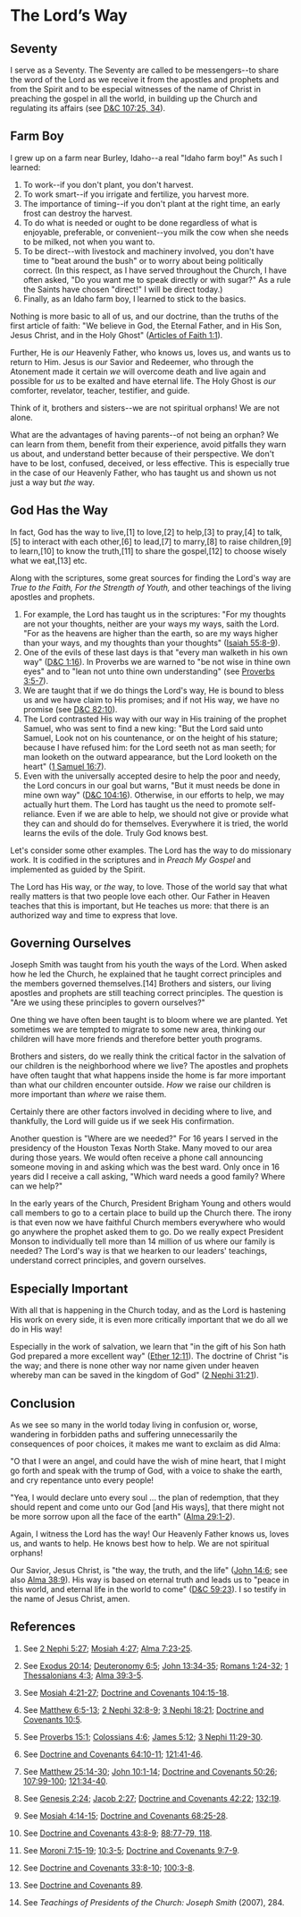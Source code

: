 # The Lord’s Way

## Seventy

I serve as a Seventy. The Seventy are called to be messengers--to share the
word of the Lord as we receive it from the apostles and prophets and from the
Spirit and to be especial witnesses of the name of Christ in preaching the
gospel in all the world, in building up the Church and regulating its affairs
(see [D&amp;C 107:25, 34](/scriptures/dc-testament/dc/107.25,34?lang=eng#24)).

## Farm Boy

I grew up on a farm near Burley, Idaho--a real "Idaho farm boy!" As such I
learned:

  1. To work--if you don't plant, you don't harvest. 
  2. To work smart--if you irrigate and fertilize, you harvest more. 
  3. The importance of timing--if you don't plant at the right time, an early frost can destroy the harvest. 
  4. To do what is needed or ought to be done regardless of what is enjoyable, preferable, or convenient--you milk the cow when she needs to be milked, not when you want to. 
  5. To be direct--with livestock and machinery involved, you don't have time to "beat around the bush" or to worry about being politically correct. (In this respect, as I have served throughout the Church, I have often asked, "Do you want me to speak directly or with sugar?" As a rule the Saints have chosen "direct!" I will be direct today.) 
  6. Finally, as an Idaho farm boy, I learned to stick to the basics. 

Nothing is more basic to all of us, and our doctrine, than the truths of the
first article of faith: "We believe in God, the Eternal Father, and in His
Son, Jesus Christ, and in the Holy Ghost" ([Articles of Faith
1:1](/scriptures/pgp/a-of-f/1.1?lang=eng#0)).

Further, He is _our_ Heavenly Father, who knows us, loves us, and wants us to
return to Him. Jesus is _our_ Savior and Redeemer, who through the Atonement
made it certain _we_ will overcome death and live again and possible for _us_
to be exalted and have eternal life. The Holy Ghost is _our_ comforter,
revelator, teacher, testifier, and guide.

Think of it, brothers and sisters--we are not spiritual orphans! We are not
alone.

What are the advantages of having parents--of not being an orphan? We can
learn from them, benefit from their experience, avoid pitfalls they warn us
about, and understand better because of their perspective. We don't have to be
lost, confused, deceived, or less effective. This is especially true in the
case of our Heavenly Father, who has taught us and shown us not just a way but
_the_ way.

## God Has the Way

In fact, God has the way to live,[1] to love,[2] to help,[3] to pray,[4] to
talk,[5] to interact with each other,[6] to lead,[7] to marry,[8] to raise
children,[9] to learn,[10] to know the truth,[11] to share the gospel,[12] to
choose wisely what we eat,[13] etc.

Along with the scriptures, some great sources for finding the Lord's way are
_True to the Faith, For the Strength of Youth,_ and other teachings of the
living apostles and prophets.

  1. For example, the Lord has taught us in the scriptures: "For my thoughts are not your thoughts, neither are your ways my ways, saith the Lord. "For as the heavens are higher than the earth, so are my ways higher than your ways, and my thoughts than your thoughts" ([Isaiah 55:8-9](/scriptures/ot/isa/55.8-9?lang=eng#7)). 
  2. One of the evils of these last days is that "every man walketh in his own way" ([D&amp;C 1:16](/scriptures/dc-testament/dc/1.16?lang=eng#15)). In Proverbs we are warned to "be not wise in thine own eyes" and to "lean not unto thine own understanding" (see [Proverbs 3:5-7](/scriptures/ot/prov/3.5-7?lang=eng#4)). 
  3. We are taught that if we do things the Lord's way, He is bound to bless us and we have claim to His promises; and if not His way, we have no promise (see [D&amp;C 82:10](/scriptures/dc-testament/dc/82.10?lang=eng#9)). 
  4. The Lord contrasted His way with our way in His training of the prophet Samuel, who was sent to find a new king: "But the Lord said unto Samuel, Look not on his countenance, or on the height of his stature; because I have refused him: for the Lord seeth not as man seeth; for man looketh on the outward appearance, but the Lord looketh on the heart" ([1 Samuel 16:7](/scriptures/ot/1-sam/16.7?lang=eng#6)). 
  5. Even with the universally accepted desire to help the poor and needy, the Lord concurs in our goal but warns, "But it must needs be done in mine own way" ([D&amp;C 104:16](/scriptures/dc-testament/dc/104.16?lang=eng#15)). Otherwise, in our efforts to help, we may actually hurt them. The Lord has taught us the need to promote self-reliance. Even if we are able to help, we should not give or provide what they can and should do for themselves. Everywhere it is tried, the world learns the evils of the dole. Truly God knows best. 

Let's consider some other examples. The Lord has the way to do missionary
work. It is codified in the scriptures and in _Preach My Gospel_ and
implemented as guided by the Spirit.

The Lord has His way, or _the_ way, to love. Those of the world say that what
really matters is that two people love each other. Our Father in Heaven
teaches that this is important, but He teaches us more: that there is an
authorized way and time to express that love.

## Governing Ourselves

Joseph Smith was taught from his youth the ways of the Lord. When asked how he
led the Church, he explained that he taught correct principles and the members
governed themselves.[14] Brothers and sisters, our living apostles and
prophets are still teaching correct principles. The question is "Are we using
these principles to govern ourselves?"

One thing we have often been taught is to bloom where we are planted. Yet
sometimes we are tempted to migrate to some new area, thinking our children
will have more friends and therefore better youth programs.

Brothers and sisters, do we really think the critical factor in the salvation
of our children is the neighborhood where we live? The apostles and prophets
have often taught that what happens inside the home is far more important than
what our children encounter outside. _How_ we raise our children is more
important than _where_ we raise them.

Certainly there are other factors involved in deciding where to live, and
thankfully, the Lord will guide us if we seek His confirmation.

Another question is "Where are we needed?" For 16 years I served in the
presidency of the Houston Texas North Stake. Many moved to our area during
those years. We would often receive a phone call announcing someone moving in
and asking which was the best ward. Only once in 16 years did I receive a call
asking, "Which ward needs a good family? Where can we help?"

In the early years of the Church, President Brigham Young and others would
call members to go to a certain place to build up the Church there. The irony
is that even now we have faithful Church members everywhere who would go
anywhere the prophet asked them to go. Do we really expect President Monson to
individually tell more than 14 million of us where our family is needed? The
Lord's way is that we hearken to our leaders' teachings, understand correct
principles, and govern ourselves.

## Especially Important

With all that is happening in the Church today, and as the Lord is hastening
His work on every side, it is even more critically important that we do all we
do in His way!

Especially in the work of salvation, we learn that "in the gift of his Son
hath God prepared a more excellent way" ([Ether
12:11](/scriptures/bofm/ether/12.11?lang=eng#10)). The doctrine of Christ "is
the way; and there is none other way nor name given under heaven whereby man
can be saved in the kingdom of God" ([2 Nephi
31:21](/scriptures/bofm/2-ne/31.21?lang=eng#20)).

## Conclusion

As we see so many in the world today living in confusion or, worse, wandering
in forbidden paths and suffering unnecessarily the consequences of poor
choices, it makes me want to exclaim as did Alma:

"O that I were an angel, and could have the wish of mine heart, that I might
go forth and speak with the trump of God, with a voice to shake the earth, and
cry repentance unto every people!

"Yea, I would declare unto every soul ... the plan of redemption, that they
should repent and come unto our God [and His ways], that there might not be
more sorrow upon all the face of the earth" ([Alma
29:1-2](/scriptures/bofm/alma/29.1-2?lang=eng#0)).

Again, I witness the Lord has the way! Our Heavenly Father knows us, loves us,
and wants to help. He knows best how to help. We are not spiritual orphans!

Our Savior, Jesus Christ, is "the way, the truth, and the life" ([John
14:6](/scriptures/nt/john/14.6?lang=eng#5); see also [Alma
38:9](/scriptures/bofm/alma/38.9?lang=eng#8)). His way is based on eternal
truth and leads us to "peace in this world, and eternal life in the world to
come" ([D&amp;C 59:23](/scriptures/dc-testament/dc/59.23?lang=eng#22)). I so
testify in the name of Jesus Christ, amen.

## References

  1. See [2 Nephi 5:27](https://www.lds.org/scriptures/bofm/2-ne/5.27?lang=eng#26); [Mosiah 4:27](https://www.lds.org/scriptures/bofm/mosiah/4.27?lang=eng#26); [Alma 7:23-25](https://www.lds.org/scriptures/bofm/alma/7.23-25?lang=eng#22).

  2. See [Exodus 20:14](https://www.lds.org/scriptures/ot/ex/20.14?lang=eng#13); [Deuteronomy 6:5](https://www.lds.org/scriptures/ot/deut/6.5?lang=eng#4); [John 13:34-35](https://www.lds.org/scriptures/nt/john/13.34-35?lang=eng#33); [Romans 1:24-32](https://www.lds.org/scriptures/nt/rom/1.24-32?lang=eng#23); [1 Thessalonians 4:3](https://www.lds.org/scriptures/nt/1-thes/4.3?lang=eng#2); [Alma 39:3-5](https://www.lds.org/scriptures/bofm/alma/39.3-5?lang=eng#2).

  3. See [Mosiah 4:21-27](https://www.lds.org/scriptures/bofm/mosiah/4.21-27?lang=eng#20); [Doctrine and Covenants 104:15-18](https://www.lds.org/scriptures/dc-testament/dc/104.15-18?lang=eng#14).

  4. See [Matthew 6:5-13](https://www.lds.org/scriptures/nt/matt/6.5-13?lang=eng#4); [2 Nephi 32:8-9](https://www.lds.org/scriptures/bofm/2-ne/32.8-9?lang=eng#7); [3 Nephi 18:21](https://www.lds.org/scriptures/bofm/3-ne/18.21?lang=eng#20); [Doctrine and Covenants 10:5](https://www.lds.org/scriptures/dc-testament/dc/10.5?lang=eng#4).

  5. See [Proverbs 15:1](https://www.lds.org/scriptures/ot/prov/15.1?lang=eng#0); [Colossians 4:6](https://www.lds.org/scriptures/nt/col/4.6?lang=eng#5); [James 5:12](https://www.lds.org/scriptures/nt/james/5.12?lang=eng#11); [3 Nephi 11:29-30](https://www.lds.org/scriptures/bofm/3-ne/11.29-30?lang=eng#28).

  6. See [Doctrine and Covenants 64:10-11](https://www.lds.org/scriptures/dc-testament/dc/64.10-11?lang=eng#9); [121:41-46](https://www.lds.org/scriptures/dc-testament/dc/121.41-46?lang=eng#40).

  7. See [Matthew 25:14-30](https://www.lds.org/scriptures/nt/matt/25.14-30?lang=eng#13); [John 10:1-14](https://www.lds.org/scriptures/nt/john/10.1-14?lang=eng#0); [Doctrine and Covenants 50:26](https://www.lds.org/scriptures/dc-testament/dc/50.26?lang=eng#25); [107:99-100](https://www.lds.org/scriptures/dc-testament/dc/107.99-100?lang=eng#98); [121:34-40](https://www.lds.org/scriptures/dc-testament/dc/121.34-40?lang=eng#33).

  8. See [Genesis 2:24](https://www.lds.org/scriptures/ot/gen/2.24?lang=eng#23); [Jacob 2:27](https://www.lds.org/scriptures/bofm/jacob/2.27?lang=eng#26); [Doctrine and Covenants 42:22](https://www.lds.org/scriptures/dc-testament/dc/42.22?lang=eng#21); [132:19](https://www.lds.org/scriptures/dc-testament/dc/132.19?lang=eng#18).

  9. See [Mosiah 4:14-15](https://www.lds.org/scriptures/bofm/mosiah/4.14-15?lang=eng#13); [Doctrine and Covenants 68:25-28](https://www.lds.org/scriptures/dc-testament/dc/68.25-28?lang=eng#24).

  10. See [Doctrine and Covenants 43:8-9](https://www.lds.org/scriptures/dc-testament/dc/43.8-9?lang=eng#7); [88:77-79, 118](https://www.lds.org/scriptures/dc-testament/dc/88.77-79,118?lang=eng#76).

  11. See [Moroni 7:15-19](https://www.lds.org/scriptures/bofm/moro/7.15-19?lang=eng#14); [10:3-5](https://www.lds.org/scriptures/bofm/moro/10.3-5?lang=eng#2); [Doctrine and Covenants 9:7-9](https://www.lds.org/scriptures/dc-testament/dc/9.7-9?lang=eng#6).

  12. See [Doctrine and Covenants 33:8-10](https://www.lds.org/scriptures/dc-testament/dc/33.8-10?lang=eng#7); [100:3-8](https://www.lds.org/scriptures/dc-testament/dc/100.3-8?lang=eng#2).

  13. See [Doctrine and Covenants 89](https://www.lds.org/scriptures/dc-testament/dc/89?lang=eng).

  14. See _Teachings of Presidents of the Church: Joseph Smith_ (2007), 284.

